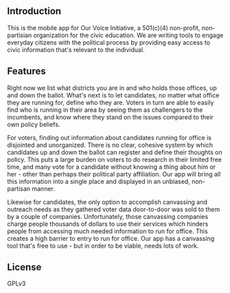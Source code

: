 ## Introduction

This is the mobile app for Our Voice Initiative, a 501(c)(4) non-profit, non-partisian organization for the civic education. We are writing tools to engage everyday citizens with the political process by providing easy access to civic information that's relevant to the individual.

## Features

Right now we list what districts you are in and who holds those offices, up and down the ballot. What's next is to let candidates, no matter what office they are running for, define who they are. Voters in turn are able to easily find who is running in their area by seeing them as challengers to the incumbents, and know where they stand on the issues compared to their own policy beliefs.

For voters, finding out information about candidates running for office is disjointed and unorganized. There is no clear, cohesive system by which candidates up and down the ballot can register and define their thoughts on policy. This puts a large burden on voters to do research in their limited free time, and many vote for a candidate without knowing a thing about him or her - other than perhaps their political party affiliation. Our app will bring all this information into a single place and displayed in an unbiased, non-partisan manner.

Likewise for candidates, the only option to accomplish canvassing and outreach needs as they gathered voter data door-to-door was sold to them by a couple of companies. Unfortunately, those canvassing companies charge people thousands of dollars to use their services which hinders people from accessing much needed information to run for office. This creates a high barrier to entry to run for office. Our app has a canvassing tool that's free to use - but in order to be viable, needs lots of work.

## License

GPLv3

